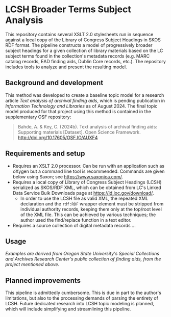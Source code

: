 # LCSH Broader Terms Subject Analysis

This repository contains several XSLT 2.0 stylesheets run in sequence against a local copy of the Library of Congress Subject Headings in SKOS RDF format. The pipeline constructs a model of progressively broader subject headings for a given collection of library materials based on the LC subject terms found in the collection's metadata records (e.g. MARC catalog records, EAD finding aids, Dublin Core records, etc.). The repository includes tools to analyze and present the resulting model. 

## Background and development

This method was developed to create a baseline topic model for a research article _Text analysis of archival finding aids_, which is pending publication in _Information Technology and Libraries_ as of August 2024. The final topic model produced for that project using this method is contained in the supplementary OSF repository: 

> Bahde, A. & Key, C. (2024b). Text analysis of archival finding aids: Supporting materials [Dataset]. Open Science Framework. http://doi.org/10.17605/OSF.IO/AUXF4

## Requirements and setup

- Requires an XSLT 2.0 processor. Can be run with an application such as oXygen but a command line tool is recommended. Commands are given below using Saxon; see https://www.saxonica.com/.
- Requires a local copy of Library of Congress Subject Headings (LCSH) serialized as SKOS/RDF XML, which can be obtained from LC's Linked Data Service Bulk Downloads page at https://id.loc.gov/download/.
  - In order to use the LCSH file as valid XML, the repeated XML declaration and the `rdf:RDF` wrapper element must be stripped from individual authority records, keeping them only at the top/root level of the XML file. This can be achieved by various techniques; the author used the find/replace function in a text editor. 
- Requires a source collection of digital metadata records ... 
  
## Usage

_Examples are derived from Oregon State University's Special Collections and Archives Research Center's public collection of finding aids, from the project mentioned above._


## Planned improvements

This pipeline is admittedly cumbersome. This is due in part to the author's limitations, but also to the processing demands of parsing the entirety of LCSH. Future dedicated research into LCSH topic modeling is planned, which will include simplifying and streamlining this pipeline.

